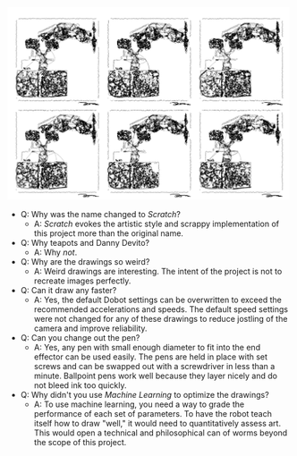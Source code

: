 ![Simulated robot portraits](images/output_images/self_portraits.png)


- Q: Why was the name changed to *Scratch*?
  - A: *Scratch* evokes the artistic style and scrappy implementation of this project more than the original name. 
- Q: Why teapots and Danny Devito?
  - A: Why *not*.
- Q: Why are the drawings so weird?
  - A: Weird drawings are interesting. The intent of the project is not to recreate images perfectly.
- Q: Can it draw any faster?
  - A: Yes, the default Dobot settings can be overwritten to exceed the recommended accelerations and speeds. The default speed settings were not changed for any of these drawings to reduce jostling of the camera and improve reliability.
- Q: Can you change out the pen?
  - A: Yes, any pen with small enough diameter to fit into the end effector can be used easily. The pens are held in place with set screws and can be swapped out with a screwdriver in less than a minute. Ballpoint pens work well because they layer nicely and do not bleed ink too quickly.
- Q: Why didn't you use *Machine Learning* to optimize the drawings?
   - A: To use machine learning, you need a way to grade the performance of each set of parameters. To have the robot teach itself how to draw "well," it would need to quantitatively assess art. This would open a technical and philosophical can of worms beyond the scope of this project.
